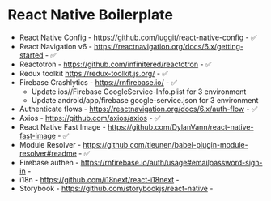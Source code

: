 # React Native Boilerplate

- React Native Config - https://github.com/luggit/react-native-config - ✅
- React Navigation v6 - https://reactnavigation.org/docs/6.x/getting-started - ✅
- Reactotron - https://github.com/infinitered/reactotron - ✅
- Redux toolkit https://redux-toolkit.js.org/ - ✅
- Firebase Crashlytics - https://rnfirebase.io/ - ✅
  - Update ios/<project>/Firebase GoogleService-Info.plist for 3 environment
  - Update android/app/firebase google-service.json for 3 environment
- Authenticate flows - https://reactnavigation.org/docs/6.x/auth-flow - ✅
- Axios - https://github.com/axios/axios - ✅
- React Native Fast Image - https://github.com/DylanVann/react-native-fast-image - ✅
- Module Resolver - https://github.com/tleunen/babel-plugin-module-resolver#readme - ✅
- Firebase authen - https://rnfirebase.io/auth/usage#emailpassword-sign-in -
- i18n - https://github.com/i18next/react-i18next -
- Storybook - https://github.com/storybookjs/react-native -
